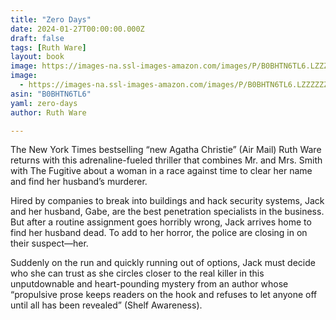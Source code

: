 ```yaml
---
title: "Zero Days"
date: 2024-01-27T00:00:00.000Z
draft: false
tags: [Ruth Ware]
layout: book
image: https://images-na.ssl-images-amazon.com/images/P/B0BHTN6TL6.LZZZZZZZ.jpg
image: 
  - https://images-na.ssl-images-amazon.com/images/P/B0BHTN6TL6.LZZZZZZZ.jpg
asin: "B0BHTN6TL6"
yaml: zero-days
author: Ruth Ware

---
```


The New York Times bestselling “new Agatha Christie” (Air Mail) Ruth Ware returns with this adrenaline-fueled thriller that combines Mr. and Mrs. Smith with The Fugitive about a woman in a race against time to clear her name and find her husband’s murderer.  
  
Hired by companies to break into buildings and hack security systems, Jack and her husband, Gabe, are the best penetration specialists in the business. But after a routine assignment goes horribly wrong, Jack arrives home to find her husband dead. To add to her horror, the police are closing in on their suspect—her.  
  
Suddenly on the run and quickly running out of options, Jack must decide who she can trust as she circles closer to the real killer in this unputdownable and heart-pounding mystery from an author whose “propulsive prose keeps readers on the hook and refuses to let anyone off until all has been revealed” (Shelf Awareness).